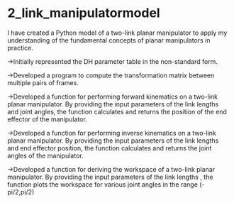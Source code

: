 # 2_link_manipulatormodel
I have created a Python model of a two-link planar manipulator to apply my understanding of the fundamental concepts of planar manipulators in practice.

->Initially represented the DH parameter table in the non-standard form.

->Developed a program to compute the transformation matrix between multiple pairs of frames.

->Developed a function for performing forward kinematics on a two-link planar manipulator. 
    By providing the input parameters of the link lengths and joint angles, the function calculates and returns the position of the end effector of the manipulator.
    
->Developed a function for performing inverse kinematics on a two-link planar manipulator. 
    By providing the input parameters of the link lengths and end effector position, the function calculates and returns the joint angles of the manipulator.
    
->Developed a function for deriving the workspace of a two-link planar manipulator.
    By providing the input parameters of the link lengths , the function plots the workspace for various joint angles in the range (-pi/2,pi/2)
